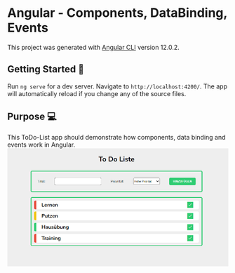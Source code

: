 # Angular - Components, DataBinding, Events

This project was generated with [Angular CLI](https://github.com/angular/angular-cli) version 12.0.2.

## Getting Started 🚀

Run `ng serve` for a dev server. Navigate to `http://localhost:4200/`. The app will automatically reload if you change any of the source files.

## Purpose 💻
This ToDo-List app should demonstrate how components, data binding and events work in Angular.
![Showcase](showcase.PNG)